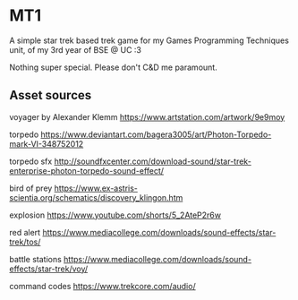 # MT1
 A simple star trek based trek game for my Games Programming Techniques unit, of my 3rd year of BSE @ UC :3
 
 Nothing super special. Please don't C&D me paramount. 
## Asset sources
voyager by Alexander Klemm https://www.artstation.com/artwork/9e9moy

torpedo https://www.deviantart.com/bagera3005/art/Photon-Torpedo-mark-VI-348752012

torpedo sfx http://soundfxcenter.com/download-sound/star-trek-enterprise-photon-torpedo-sound-effect/

bird of prey https://www.ex-astris-scientia.org/schematics/discovery_klingon.htm

explosion https://www.youtube.com/shorts/5_2AteP2r6w

red alert https://www.mediacollege.com/downloads/sound-effects/star-trek/tos/

battle stations https://www.mediacollege.com/downloads/sound-effects/star-trek/voy/

command codes https://www.trekcore.com/audio/

